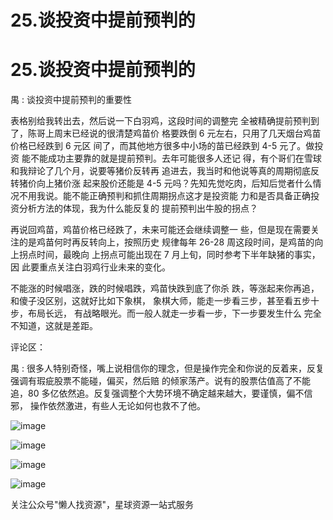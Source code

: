 # 25.谈投资中提前预判的

# 25.谈投资中提前预判的

禺 : 谈投资中提前预判的重要性

表格别给我转出去，然后说一下白羽鸡，这段时间的调整完 全被精确提前预判到了，陈哥上周末已经说的很清楚鸡苗价 格要跌倒 6 元左右，只用了几天烟台鸡苗价格已经跌到 6 元区 间了，而其他地方很多中小场的苗已经跌到 4-5 元了。做投资 能不能成功主要靠的就是提前预判。去年可能很多人还记 得，有个哥们在雪球和我辩论了几个月，说要等猪价反转再 追进去，我当时和他说等真的周期彻底反转猪价向上猪价涨 起来股价还能是 4-5 元吗？先知先觉吃肉，后知后觉者什么情 况不用我说。能不能正确预判和抓住周期拐点这才是投资能 力和是否具备正确投资分析方法的体现，我为什么能反复的 提前预判出牛股的拐点？

再说回鸡苗，鸡苗价格已经跌了，未来可能还会继续调整一 些，但是现在需要关注的是鸡苗何时再反转向上，按照历史 规律每年 26-28 周这段时间，是鸡苗的向上拐点时间，最晚向 上拐点可能出现在 7 月上旬，同时参考下半年缺猪的事实，因 此要重点关注白羽鸡行业未来的变化。

不能涨的时候唱涨，跌的时候唱跌，鸡苗快跌到底了你杀 跌，等涨起来你再追，和傻子没区别，这就好比如下象棋， 象棋大师，能走一步看三步，甚至看五步十步，布局长远， 有战略眼光。而一般人就走一步看一步，下一步要发生什么 完全不知道，这就是差距。

评论区：

禺 : 很多人特别奇怪，嘴上说相信你的理念，但是操作完全和你说的反着来，反复强调有瑕疵股票不能碰，偏买，然后赔 的倾家荡产。说有的股票估值高了不能追，80 多亿依然追。反复强调整个大势环境不确定越来越大，要谨慎，偏不信邪， 操作依然激进，有些人无论如何也救不了他。

![image](img/Image_023.png)

![image](img/Image_024.png)

![image](img/Image_025.png)

![image](img/Image_026.png)

关注公众号"懒人找资源"，星球资源一站式服务